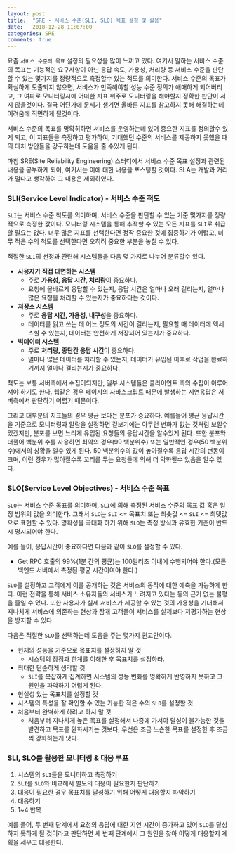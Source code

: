 ```yaml
---
layout: post
title:  "SRE - 서비스 수준(SLI, SLO) 목표 설정 및 활용"
date:   2018-12-28 11:07:00
categories: SRE
comments: true
---
```

요즘 `서비스 수준의 목표` 설정의 필요성을 많이 느끼고 있다. 여기서 말하는 서비스 수준의 목표는 기능적인 요구사항이 아닌 응답 속도, 가용성, 처리량 등 서비스 수준을 판단할 수 있는 몇가지를 정량적으로 측정할수 있는 척도를 의미한다. 서비스 수준의 목표가 확실하게 도출되지 않으면, 서비스가 만족해야할 성능 수준 정의가 애매하게 되어버리고, 그 여파로 모니터링시에 어떠한 지표 위주로 모니터링을 해야할지 정확한 판단이 서지 않을것이다. 결국 어딘가에 문제가 생기면 올바른 지표를 참고하지 못해 해결하는데 어려움에 직면하게 될것이다.

서비스 수준의 목표를 명확히하면 서비스를 운영하는데 있어 중요한 지표를 정의할수 있게 되고, 이 지표들을 측정하고 평가하여, 기대했던 수준의 서비스를 제공하지 못했을 때의 대처 방안들을 강구하는데 도움을 줄 수있게 된다.

마침 SRE(Site Reliability Engineering) 스터디에서 서비스 수준 목표 설정과 관련된 내용을 공부하게 되어, 여기서는 이에 대한 내용을 포스팅할 것이다. SLA는 개발과 거리가 멀다고 생각하여 그 내용은 제외하였다.

### SLI(Service Level Indicator) - 서비스 수준 척도
`SLI`는 서비스 수준 척도를 의미하며, 서비스 수준을 판단할 수 있는 기준 몇가지를 정량적으로 측정한 값이다.
모니터링 시스템을 통해 추적할 수 있는 모든 지표를 `SLI`로 취급할 필요는 없다. 너무 많은 지표를 선택한다면 정작 중요한 것에 집중하기가 어렵고, 너무 적은 수의 척도를 선택한다면 오히려 중요한 부분을 놓칠 수 있다.

적절한 `SLI`의 선정과 관련해 시스템들을 다음 몇 가지로 나누어 분류할수 있다.
- **사용자가 직접 대면하는 시스템**
    - 주로 **가용성, 응답 시간, 처리량**이 중요하다.
    - 요청에 올바르게 응답할 수 있는지, 응답 시간은 얼마나 오래 걸리는지, 얼마나 많은 요청을 처리할 수 있는지가 중요하다는 것이다.
- **저장소 시스템**
    - 주로 **응답 시간, 가용성, 내구성**을 중요하다.
    - 데이터를 읽고 쓰는 데 어느 정도의 시간이 걸리는지, 필요할 때 데이터에 액세스할 수 있는지, 데이터는 안전하게 저장되어 있는지가 중요하다.
- **빅데이터 시스템**
    - 주로 **처리량, 종단간 응답 시간**이 중요하다.
    - 얼마나 많은 데이터를 처리할 수 있는지, 데이터가 유입된 이후로 작업을 완료하기까지 얼마나 걸리는지가 중요하다.

척도는 보통 서버측에서 수집이되지만, 일부 시스템들은 클라이언트 측의 수집이 이루어져야 하기도 한다. 웹같은 경우 페이지의 자바스크립트 때문에 발생하는 지연응답은 서버측에서 판단하기 어렵기 때문이다.

그리고 대부분의 지표들의 경우 평균 보다는 분포가 중요하다. 예를들어 평균 응답시간을 기준으로 모니터링과 알람을 설정하면 겉보기에는 아무런 변화가 없는 것처럼 보일수 있겠지만, 분포를 보면 느리게 유입된 요청들의 응답시간을 알수있게 된다. 또한 분포와 더풀어 백분위 수를 사용하면 최악의 경우(99 백분위수) 또는 일반적인 경우(50 백분위수)에서의 상황을 알수 있게 된다. 50 백분위수의 값이 높아질수록 응답 시간의 변동이 크며, 이런 경우가 많아질수록 꼬리를 무는 요청들에 의해 더 악화될수 있음을 알수 있다.

### SLO(Service Level Objectives) - 서비스 수준 목표
`SLO`는 서비스 수준 목표를 의미하며, `SLI`에 의해 측정된 서비스 수준의 목표 값 혹은 일정 범위의 값을 의미한다. 그래서 `SLO`는 `SLI` <= 목표치 또는 최솟값 <= `SLI` <= 최댓값으로 표현할 수 있다. 명확성을 극대화 하기 위해 `SLO`는 측정 방식과 유효한 기준이 반드시 명시되어야 한다.

예를 들어, 응답시간이 중요하다면 다음과 같이 `SLO`를 설정할 수 있다.
- Get RPC 호출의 99%(1분 간의 평균)는 100밀리초 이내에 수행되어야 한다.(모든 백엔드 서버에서 측정된 평균 시간이여야 한다.)

`SLO`를 설정하고 고객에게 이를 공개하는 것은 서비스의 동작에 대한 예측을 가능하게 한다. 이런 전략을 통해 서비스 소유자들의 서비스가 느려지고 있다는 등의 근거 없는 불평을 줄일 수 있다. 또한 사용자가 실제 서비스가 제공할 수 있는 것의 가용성을 기대해서 지나치게 서비스에 의존하는 현상과 잠개 고객들이 서비스를 실제보다 저평가하는 현상을 방지할 수 있다.

다음은 적절한 `SLO`를 선택하는데 도움을 주는 몇가지 권고안이다.
- 현재의 성능을 기준으로 목표치를 설정하지 말 것
    - 시스템의 장점과 한계를 이해한 후 목표치를 설정하라.
- 최대한 단순하게 생각할 것
    - `SLI`를 복잡하게 집계하면 시스템의 성능 변화를 명확하게 반영하지 못하고 그 원인을 파악하기 어렵게 된다.
- 현실성 있는 목표치를 설정할 것
- 시스템의 특성을 잘 확인할 수 있는 가능한 적은 수의 `SLO`를 설정할 것
- 처음부터 완벽하게 하려고 하지 말 것
    - 처음부터 지나치게 높은 목표를 설정해서 나중에 가서야 달성이 불가능한 것을 발견하고 목표를 완화시키는 것보다, 우선은 조금 느슨한 목표를 설정한 후 조금씩 강화하는게 낫다.

### SLI, SLO를 활용한 모니터링 & 대응 루프
1. 시스템의 `SLI`들을 모니터하고 측정하기
2. `SLI`를 `SLO`와 비교해서 별도의 대응이 필요한지 판단하기
3. 대응이 필요한 경우 목표치를 달성하기 위해 어떻게 대응할지 파악하기
4. 대응하기
5. 1~4 반복

예를 들어, 두 번째 단계에서 요청의 응답에 대한 지연 시간이 증가하고 있어 `SLO`를 달성하지 못하게 될 것이라고 판단하면 세 번째 단계에서 그 원인을 찾아 어떻게 대응할지 계획을 세우고 대응한다.
